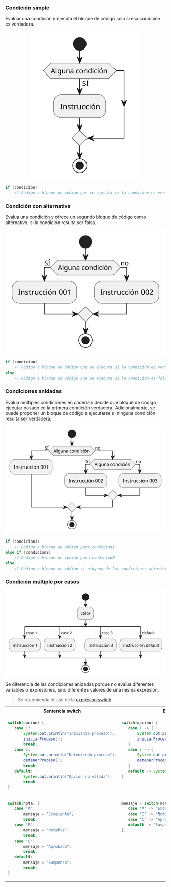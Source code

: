 
### Condición simple

Evaluar una condición y ejecuta el bloque de código solo si esa condición es verdadera.

<div align=center>

![](/images/modelosUML/alternativas001.svg)

</div>

```java
if (condicion) 
    // Código o bloque de código que se ejecuta si la condición es verdadera
```

### Condición con alternativa

Evalua una condición y ofrece un segundo bloque de código como alternativo, si la condición resulta ser falsa.

<div align=center>

![](/images/modelosUML/alternativas002.svg)

</div>

```java
if (condicion) 
    // Código o bloque de código que se ejecuta si la condición es verdadera
else 
    // Código o bloque de código que se ejecuta si la condición es falsa
```

### Condiciones anidadas

Evalua múltiples condiciones en cadena y decide qué bloque de código ejecutar basado en la primera condición verdadera. Adicionalmente, se puede proponer un bloque de código a ejecutarse si ninguna condición resulta ser verdadera.

<div align=center>

![](/images/modelosUML/alternativas003.svg)

</div>

```java
if (condicion1) 
    // Código o bloque de código para condicion1
else if (condicion2) 
    // Código o bloque de código para condicion2
else 
    // Código o bloque de código si ninguna de las condiciones anteriores es verdadera
```

### Condición múltiple por casos

<div align=center>

![](/images/modelosUML/alternativas004.svg)

</div>

Se diferencia de las condiciones anidadas porque no evalúa diferentes variables o expresiones, sino diferentes valores de una misma expresión.

> Se recomienda el uso de la [expresión switch](00715-expresionSwitch.md)

<div align=center>

<table>
<tr>
<th>Sentencia switch</th>
<th>Expresión switch</th>
</tr>
<tr>
<td valign=top>

```java
switch(opcion) {
   case 1:
       System.out.println("Iniciando proceso");
       iniciarProceso();
       break;
   case 2:
       System.out.println("Deteniendo proceso");
       detenerProceso();
       break;
   default:
       System.out.println("Opción no válida");
       break;
}
```
</td>
<td valign=top>

```java
switch(opcion) {
   case 1 -> {
       System.out.println("Iniciando proceso");
       iniciarProceso();
   }
   case 2 -> {
       System.out.println("Deteniendo proceso");
       detenerProceso();
   }
   default -> System.out.println("Opción no válida");
}
```
</td>
</tr>
<tr>
<td valign=top>

```java
switch(nota) {
   case 'A':
       mensaje = "Excelente";
       break;
   case 'B':
       mensaje = "Notable";
       break;
   case 'C':
       mensaje = "Aprobado";
       break;
   default:
       mensaje = "Suspenso";
       break;
}
```
</td>
<td valign=top>

```java
mensaje = switch(nota) {
   case 'A' -> "Excelente"
   case 'B' -> "Notable" 
   case 'C' -> "Aprobado"
   default -> "Suspenso"
};
```
</td>
</tr>
</table>

</div>